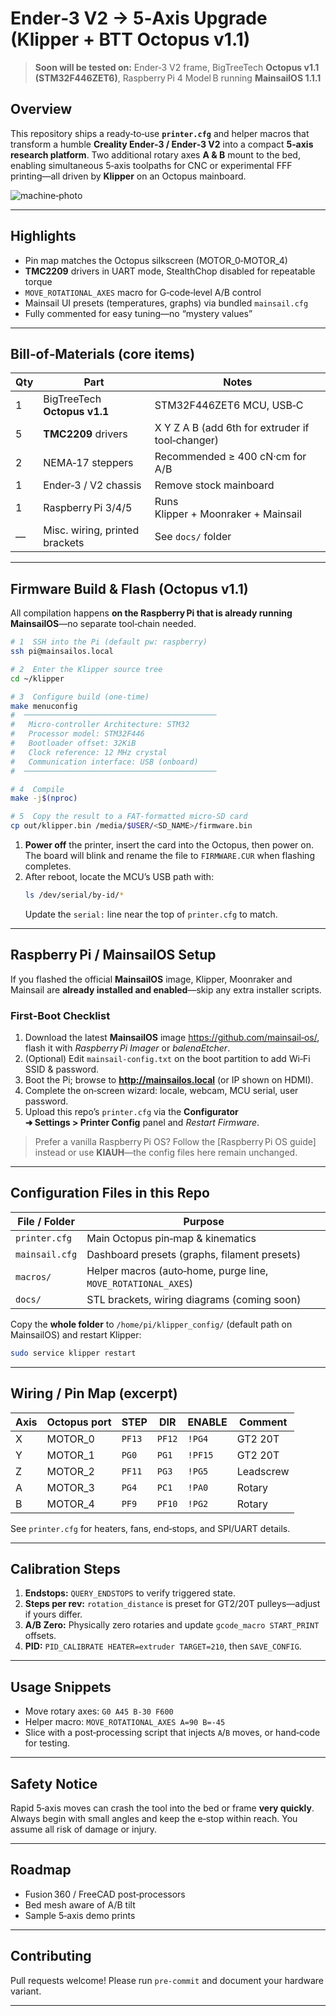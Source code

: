 # Ender‑3 V2 → 5‑Axis Upgrade (Klipper + BTT Octopus v1.1)

> **Soon will be tested on:** Ender‑3 V2 frame, BigTreeTech **Octopus v1.1 (STM32F446ZET6)**, Raspberry Pi 4 Model B running **MainsailOS 1.1.1**

## Overview
This repository ships a ready‑to‑use **`printer.cfg`** and helper macros that transform a humble **Creality Ender‑3 / Ender‑3 V2** into a compact **5‑axis research platform**. Two additional rotary axes **A & B** mount to the bed, enabling simultaneous 5‑axis toolpaths for CNC or experimental FFF printing—all driven by **Klipper** on an Octopus mainboard.

![machine‑photo](docs/ender3‑5axis.jpg)

---

## Highlights
* Pin map matches the Octopus silkscreen (MOTOR_0‑MOTOR_4)  
* **TMC2209** drivers in UART mode, StealthChop disabled for repeatable torque  
* `MOVE_ROTATIONAL_AXES` macro for G‑code‑level A/B control  
* Mainsail UI presets (temperatures, graphs) via bundled `mainsail.cfg`  
* Fully commented for easy tuning—no “mystery values”  

---

## Bill‑of‑Materials (core items)
| Qty | Part | Notes |
|-----|------|-------|
| 1 | BigTreeTech **Octopus v1.1** | STM32F446ZET6 MCU, USB‑C |
| 5 | **TMC2209** drivers | X Y Z A B (add 6th for extruder if tool‑changer) |
| 2 | NEMA‑17 steppers | Recommended ≥ 400 cN·cm for A/B |
| 1 | Ender‑3 / V2 chassis | Remove stock mainboard |
| 1 | Raspberry Pi 3/4/5 | Runs Klipper + Moonraker + Mainsail |
| — | Misc. wiring, printed brackets | See `docs/` folder |

---

## Firmware Build & Flash (Octopus v1.1)
All compilation happens **on the Raspberry Pi that is already running MainsailOS**—no separate tool‑chain needed.

```bash
# 1  SSH into the Pi (default pw: raspberry)
ssh pi@mainsailos.local

# 2  Enter the Klipper source tree
cd ~/klipper

# 3  Configure build (one‑time)
make menuconfig
#  ───────────────────────────────────────────
#   Micro‑controller Architecture: STM32
#   Processor model: STM32F446
#   Bootloader offset: 32KiB
#   Clock reference: 12 MHz crystal
#   Communication interface: USB (onboard)
#  ───────────────────────────────────────────

# 4  Compile
make -j$(nproc)

# 5  Copy the result to a FAT‑formatted micro‑SD card
cp out/klipper.bin /media/$USER/<SD_NAME>/firmware.bin
```
1. **Power off** the printer, insert the card into the Octopus, then power on. The board will blink and rename the file to `FIRMWARE.CUR` when flashing completes.
2. After reboot, locate the MCU’s USB path with:
   ```bash
   ls /dev/serial/by-id/*
   ```
   Update the `serial:` line near the top of `printer.cfg` to match.

---

## Raspberry Pi / MainsailOS Setup
If you flashed the official **MainsailOS** image, Klipper, Moonraker and Mainsail are **already installed and enabled**—skip any extra installer scripts.

### First‑Boot Checklist
1. Download the latest **MainsailOS** image <https://github.com/mainsail‑os/>, flash it with *Raspberry Pi Imager* or *balenaEtcher*.
2. (Optional) Edit `mainsail-config.txt` on the boot partition to add Wi‑Fi SSID & password.
3. Boot the Pi; browse to **http://mainsailos.local** (or IP shown on HDMI).
4. Complete the on‑screen wizard: locale, webcam, MCU serial, user password.
5. Upload this repo’s `printer.cfg` via the **Configurator ➜ Settings > Printer Config** panel and *Restart Firmware*.

> Prefer a vanilla Raspberry Pi OS? Follow the [Raspberry Pi OS guide] instead or use **KIAUH**—the config files here remain unchanged.

---

## Configuration Files in this Repo
| File / Folder | Purpose |
|---------------|---------|
| `printer.cfg` | Main Octopus pin‑map & kinematics |
| `mainsail.cfg` | Dashboard presets (graphs, filament presets) |
| `macros/` | Helper macros (auto‑home, purge line, `MOVE_ROTATIONAL_AXES`) |
| `docs/` | STL brackets, wiring diagrams (coming soon) |

Copy the **whole folder** to `/home/pi/klipper_config/` (default path on MainsailOS) and restart Klipper:
```bash
sudo service klipper restart
```

---

## Wiring / Pin Map (excerpt)
| Axis | Octopus port | STEP | DIR | ENABLE | Comment |
|------|--------------|------|-----|--------|---------|
| X | MOTOR_0 | `PF13` | `PF12` | `!PG4` | GT2 20T |
| Y | MOTOR_1 | `PG0` | `PG1`  | `!PF15`| GT2 20T |
| Z | MOTOR_2 | `PF11`| `PG3`  | `!PG5` | Leadscrew |
| A | MOTOR_3 | `PG4` | `PC1`  | `!PA0` | Rotary |
| B | MOTOR_4 | `PF9` | `PF10` | `!PG2` | Rotary |

See `printer.cfg` for heaters, fans, end‑stops, and SPI/UART details.

---

## Calibration Steps
1. **Endstops:** `QUERY_ENDSTOPS` to verify triggered state.
2. **Steps per rev:** `rotation_distance` is preset for GT2/20T pulleys—adjust if yours differ.
3. **A/B Zero:** Physically zero rotaries and update `gcode_macro START_PRINT` offsets.
4. **PID:** `PID_CALIBRATE HEATER=extruder TARGET=210`, then `SAVE_CONFIG`.

---

## Usage Snippets
* Move rotary axes: `G0 A45 B‑30 F600`
* Helper macro: `MOVE_ROTATIONAL_AXES A=90 B=‑45`
* Slice with a post‑processing script that injects `A`/`B` moves, or hand‑code for testing.

---

## Safety Notice
Rapid 5‑axis moves can crash the tool into the bed or frame **very quickly**. Always begin with small angles and keep the e‑stop within reach. You assume all risk of damage or injury.

---

## Roadmap
- Fusion 360 / FreeCAD post‑processors
- Bed mesh aware of A/B tilt
- Sample 5‑axis demo prints

---

## Contributing
Pull requests welcome! Please run `pre‑commit` and document your hardware variant.

---


